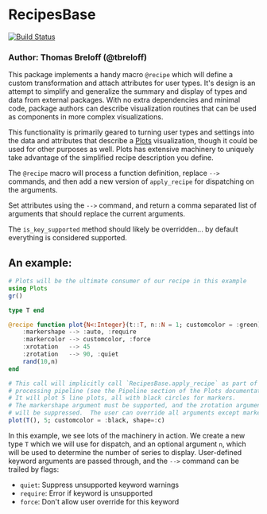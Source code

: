 # RecipesBase

[![Build Status](https://travis-ci.org/JuliaPlots/RecipesBase.jl.svg?branch=master)](https://travis-ci.org/JuliaPlots/RecipesBase.jl)

### Author: Thomas Breloff (@tbreloff)

This package implements a handy macro `@recipe` which will define a custom transformation
and attach attributes for user types.  It's design is an attempt to simplify and generalize
the summary and display of types and data from external packages.  With no extra dependencies
and minimal code, package authors can describe visualization routines that can be used
as components in more complex visualizations.

This functionality is primarily geared to turning user types and settings into the
data and attributes that describe a [Plots](https://github.com/tbreloff/Plots.jl) visualization, though it could be used for
other purposes as well.  Plots has extensive machinery to uniquely take advantage of the simplified
recipe description you define.

The `@recipe` macro will process a function definition, replace `-->` commands, and
then add a new version of `apply_recipe` for dispatching on the arguments.

Set attributes using the `-->` command, and return a comma separated list of arguments that
should replace the current arguments.

The `is_key_supported` method should likely be overridden... by default everything is considered supported.

## An example:

```julia
# Plots will be the ultimate consumer of our recipe in this example
using Plots
gr()

type T end

@recipe function plot{N<:Integer}(t::T, n::N = 1; customcolor = :green)
    :markershape --> :auto, :require
    :markercolor --> customcolor, :force
    :xrotation   --> 45
    :zrotation   --> 90, :quiet
    rand(10,n)
end

# This call will implicitly call `RecipesBase.apply_recipe` as part of the Plots
# processing pipeline (see the Pipeline section of the Plots documentation).
# It will plot 5 line plots, all with black circles for markers.
# The markershape argument must be supported, and the zrotation argument's warning
# will be suppressed.  The user can override all arguments except markercolor.
plot(T(), 5; customcolor = :black, shape=:c)
```

In this example, we see lots of the machinery in action.  We create a new type `T` which
we will use for dispatch, and an optional argument `n`, which will be used to determine the
number of series to display.  User-defined keyword arguments are passed through, and the
`-->` command can be trailed by flags:

- `quiet`:   Suppress unsupported keyword warnings
- `require`: Error if keyword is unsupported
- `force`:   Don't allow user override for this keyword
